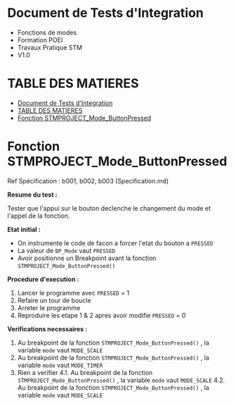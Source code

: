 # Document de Tests d'Integration

- Fonctions de modes
- Formation POEI
- Travaux Pratique STM
- V1.0

# TABLE DES MATIERES
- [Document de Tests d'Integration](#document-de-tests-dintegration)
- [TABLE DES MATIERES](#table-des-matieres)
- [Fonction STMPROJECT\_Mode\_ButtonPressed](#fonction-stmproject_mode_buttonpressed)

# Fonction STMPROJECT_Mode_ButtonPressed

Ref Spécification : b001, b002, b003 (Specification.md)

**Resume du test :**  

Tester que l'appui sur le bouton declenche le changement du mode et l'appel de la fonction.

**Etat initial :**

- On instrumente le code de facon a forcer l'etat du bouton a `PRESSED`
- La valeur de `BP_Mode` vaut `PRESSED`
- Avoir positionne un Breakpoint avant la fonction `STMPROJECT_Mode_ButtonPressed()`

**Procedure d'execution :**

1. Lancer le programme avec `PRESSED` = 1
2. Refaire un tour de boucle
3. Arreter le programme
4. Reproduire les etape 1 & 2 apres avoir modifie `PRESSED` = 0

**Verifications necessaires :**

1. Au breakpoint de la fonction `STMPROJECT_Mode_ButtonPressed()` , la variable `mode` vaut `MODE_SCALE`
2. Au breakpoint de la fonction `STMPROJECT_Mode_ButtonPressed()` , la variable `mode` vaut `MODE_TIMER`
3. Rien a verifier
4.1. Au breakpoint de la fonction `STMPROJECT_Mode_ButtonPressed()` , la variable `mode` vaut `MODE_SCALE`
4.2. Au breakpoint de la fonction `STMPROJECT_Mode_ButtonPressed()` , la variable `mode` vaut `MODE_SCALE`
